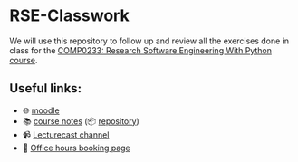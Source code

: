 # RSE-Classwork

We will use this repository to follow up and review all the exercises done in class for the
[COMP0233: Research Software Engineering With Python course](https://github-pages.ucl.ac.uk/rsd-engineeringcourse/).

## Useful links:

- 🌐 [moodle](https://moodle.ucl.ac.uk/course/view.php?id=33759)
- 📚 [course notes](https://github-pages.ucl.ac.uk/rsd-engineeringcourse/) (📦 [repository](https://github.com/ucl/rsd-engineeringcourse/))
- 📹 [Lecturecast channel](https://moodle.ucl.ac.uk/mod/lti/view.php?id=4788402)
- 📆 [Office hours booking page](https://moodle.ucl.ac.uk/mod/url/view.php?id=4462883)
